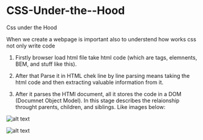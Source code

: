 # CSS-Under-the--Hood

Css under the Hood

When we create a webpage is important also to understend how works css not only write code

1. Firstly browser load html file take html code (which are tags, elemnents, BEM, and stuff like this).

2. After that Parse it in HTML chek line by line parsing means taking the html code and then extracting valuable information from it.

3. After it parses the HTMl document, all it stores the code in a DOM (Documnet Object Model). In this stage describes the relaionship throught parents, children, and siblings.
   Like images below:

![alt text](https://i.postimg.cc/ZRh3mLQf/DOM-table-example.png)

![alt text](https://i.postimg.cc/LsfGJy0j/CSS-underhood-css-interview-questions-edureka-1.png)
